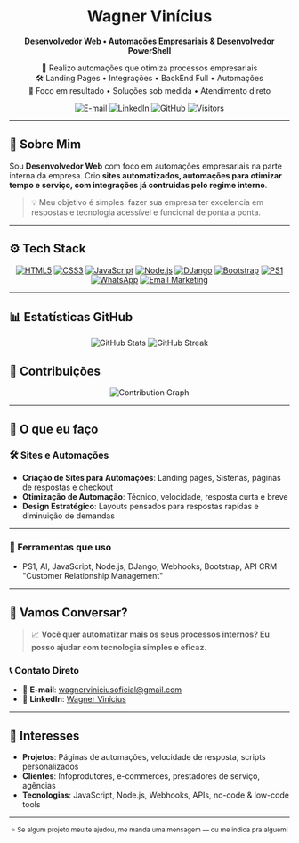 <div align="center">
  <h1>Wagner Vinícius</h1>
  <strong>Desenvolvedor Web • Automações Empresariais & Desenvolvedor PowerShell</strong>

  <p>🚀 Realizo automações que otimiza processos empresariais<br/>
     🛠️ Landing Pages • Integrações • BackEnd Full • Automações<br/>
     🤝 Foco em resultado • Soluções sob medida • Atendimento direto
  </p>

  <!-- Contatos -->
  <p>
    <a href="mailto:wagnerviniciusoficial@gmail.com"><img alt="E-mail" src="https://img.shields.io/badge/Email-D14836?style=for-the-badge&logo=gmail&logoColor=white"/></a>
    <a href="https://www.linkedin.com/in/wagnervcf/"><img alt="LinkedIn" src="https://img.shields.io/badge/LinkedIn-0077B5?style=for-the-badge&logo=linkedin&logoColor=white"/></a>
    <a href="https://github.com/wagnercf"><img alt="GitHub" src="https://img.shields.io/badge/GitHub-181717?style=for-the-badge&logo=github"/></a>
    <img alt="Visitors" src="https://komarev.com/ghpvc/?username=wagnercf&style=for-the-badge&color=3ECF8E"/>
  </p>
</div>

---

## 🎯 Sobre Mim

Sou **Desenvolvedor Web** com foco em automações empresariais na parte interna da empresa. Crio **sites automatizados, automações para otimizar tempo e serviço, com integrações já contruidas pelo regime interno**.

> 💡 Meu objetivo é simples: fazer sua empresa ter excelencia em respostas e tecnologia acessível e funcional de ponta a ponta.

---

## ⚙️ Tech Stack
<p align="center">
  <!-- Web & Automação -->
  <a href="#"><img src="https://img.shields.io/badge/HTML5-E34F26?style=for-the-badge&logo=html5&logoColor=white" alt="HTML5"/></a>
  <a href="#"><img src="https://img.shields.io/badge/CSS3-1572B6?style=for-the-badge&logo=css3&logoColor=white" alt="CSS3"/></a>
  <a href="#"><img src="https://img.shields.io/badge/JavaScript-F7DF1E?style=for-the-badge&logo=javascript&logoColor=black" alt="JavaScript"/></a>
  <a href="#"><img src="https://img.shields.io/badge/Node.js-339933?style=for-the-badge&logo=node.js&logoColor=white" alt="Node.js"/></a>
  <a href="#"><img src="https://img.shields.io/badge/Puppeteer-40b5a4?style=for-the-badge&logo=puppeteer&logoColor=white" alt="DJango"/></a>
  <a href="#"><img src="https://img.shields.io/badge/Playwright-45BA65?style=for-the-badge&logo=playwright&logoColor=white" alt="Bootstrap"/></a>
  <a href="#"><img src="https://img.shields.io/badge/Vercel-000000?style=for-the-badge&logo=vercel&logoColor=white" alt="PS1"/></a>
  <a href="#"><img src="https://img.shields.io/badge/WhatsApp-25D366?style=for-the-badge&logo=whatsapp&logoColor=white" alt="WhatsApp"/></a>
  <a href="#"><img src="https://img.shields.io/badge/Email%20Marketing-EA4335?style=for-the-badge&logo=gmail&logoColor=white" alt="Email Marketing"/></a>
</p>

---

## 📊 Estatísticas GitHub
<p align="center">
  <img src="https://github-readme-stats.vercel.app/api?username=wagnercf&show_icons=true&theme=radical&hide_border=true" alt="GitHub Stats"/>
  <img src="https://github-readme-streak-stats.herokuapp.com/?user=wagnercf&theme=radical&hide_border=true" alt="GitHub Streak"/>
</p>

## 🤝 Contribuições
<p align="center">
  <img src="https://github-readme-activity-graph.vercel.app/graph?username=wagnercf&theme=github-dark&hide_border=true" alt="Contribution Graph"/>
</p>

---

## 💼 O que eu faço

### 🛠️ Sites e Automações
- **Criação de Sites para Automações**: Landing pages, Sistenas, páginas de respostas e checkout
- **Otimização de Automação**: Técnico, velocidade, resposta curta e breve
- **Design Estratégico**: Layouts pensados para respostas rapídas e diminuição de demandas
 
---

### 🔗 Ferramentas que uso
- PS1, AI, JavaScript, Node.js, DJango, Webhooks, Bootstrap, API CRM "Customer Relationship Management"

---

## 💬 Vamos Conversar?

> 📈 **Você quer automatizar mais os seus processos internos? Eu posso ajudar com tecnologia simples e eficaz.**

### 📞 Contato Direto
- 📧 **E-mail**: [wagnerviniciusoficial@gmail.com](mailto:wagnerviniciusoficial@gmail.com)
- 💼 **LinkedIn**: [Wagner Vinícius](https://www.linkedin.com/in/wagnercf/)

---

## 🎯 Interesses
- **Projetos**: Páginas de automações, velocidade de resposta, scripts personalizados
- **Clientes**: Infoprodutores, e-commerces, prestadores de serviço, agências
- **Tecnologias**: JavaScript, Node.js, Webhooks, APIs, no-code & low-code tools

---

<div align="center">
  <sub>⭐ Se algum projeto meu te ajudou, me manda uma mensagem — ou me indica pra alguém!</sub>
</div>
